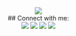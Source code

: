 <div align="center">
    <img src="https://komarev.com/ghpvc/?username=bahadironline&color=ED4245"/>
    <br>
## Connect with me:
<div>
   <a href="https://instagram.com/bahadironline"><img src="https://skillicons.dev/icons?i=instagram&theme=dark" /></a>
   <a href="https://twitter.com/aglasanabir"><img src="https://skillicons.dev/icons?i=twitter&theme=dark" /></a>
   <a href="https://discord.com/users/726366996790509618"><img src="https://skillicons.dev/icons?i=discord&theme=dark" /></a>
   <a href="https://github.com/bahadironline/"><img src="https://skillicons.dev/icons?i=github&theme=dark" /></a>
</div>
</div>
